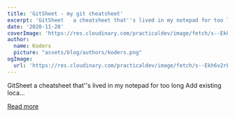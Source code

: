 ```yaml
---
title: 'GitSheet - my git cheatsheet'
excerpt: 'GitSheet   a cheatsheet that''s lived in my notepad for too long            Add existing loca...'
date: '2020-11-28'
coverImage: 'https://res.cloudinary.com/practicaldev/image/fetch/s--Ekh6v2rE--/c_imagga_scale,f_auto,fl_progressive,h_420,q_auto,w_1000/https://dev-to-uploads.s3.amazonaws.com/i/mlt027i8owqkbq2km7f6.jpg'
author:
  name: Koders
  picture: "assets/blog/authors/koders.png"
ogImage:
  url: 'https://res.cloudinary.com/practicaldev/image/fetch/s--Ekh6v2rE--/c_imagga_scale,f_auto,fl_progressive,h_420,q_auto,w_1000/https://dev-to-uploads.s3.amazonaws.com/i/mlt027i8owqkbq2km7f6.jpg'
---
```


GitSheet   a cheatsheet that''s lived in my notepad for too long            Add existing loca...

[Read more](https://dev.to/myrtle/gitsheet-my-git-cheatsheet-4o18)
